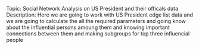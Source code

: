 Topic: Social Network Analysis on US President and their officals data
Description: Here we are going to work with US President edge list data and we are going to calculate the all the required parameters and going know about the influential persons amoung them and knowing important connections between them and making subgroups for top three influencial people

